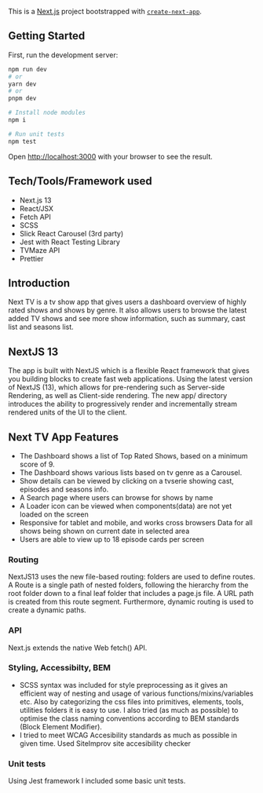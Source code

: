 This is a [Next.js](https://nextjs.org/) project bootstrapped with [`create-next-app`](https://github.com/vercel/next.js/tree/canary/packages/create-next-app).

## Getting Started

First, run the development server:

```bash
npm run dev
# or
yarn dev
# or
pnpm dev

# Install node modules
npm i

# Run unit tests
npm test
```

Open [http://localhost:3000](http://localhost:3000) with your browser to see the result.

## Tech/Tools/Framework used

- Next.js 13
- React/JSX
- Fetch API
- SCSS
- Slick React Carousel (3rd party)
- Jest with React Testing Library
- TVMaze API
- Prettier

## Introduction

Next TV is a tv show app that gives users a dashboard overview of highly rated shows and shows by genre. It also allows users to browse the latest added TV shows and see more show information, such as summary, cast list and seasons list.

## NextJS 13

The app is built with NextJS which is a flexible React framework that gives you building blocks to create fast web applications. Using the latest version of NextJS (13), which allows for pre-rendering such as Server-side Rendering, as well as Client-side rendering. The new app/ directory introduces the ability to progressively render and incrementally stream rendered units of the UI to the client.

## Next TV App Features

- The Dashboard shows a list of Top Rated Shows, based on a minimum score of 9.
- The Dashboard shows various lists based on tv genre as a Carousel.
- Show details can be viewed by clicking on a tvserie showing cast, episodes and seasons info.
- A Search page where users can browse for shows by name
- A Loader icon can be viewed when components(data) are not yet loaded on the screen
- Responsive for tablet and mobile, and works cross browsers
  Data for all shows being shown on current date in selected area
- Users are able to view up to 18 episode cards per screen

### Routing

NextJS13 uses the new file-based routing: folders are used to define routes. A Route is a single path of nested folders, following the hierarchy from the root folder down to a final leaf folder that includes a page.js file. A URL path is created from this route segment. Furthermore, dynamic routing is used to create a dynamic paths.

### API

Next.js extends the native Web fetch() API.

### Styling, Accessibilty, BEM

- SCSS syntax was included for style preprocessing as it gives an efficient way of nesting and usage of various functions/mixins/variables etc. Also by categorizing the css files into primitives, elements, tools, utilities folders it is easy to use. I also tried (as much as possible) to optimise the class naming conventions according to BEM standards (Block Element Modifier).
- I tried to meet WCAG Accesibility standards as much as possible in given time. Used SiteImprov site accesibility checker

### Unit tests

Using Jest framework I included some basic unit tests.
